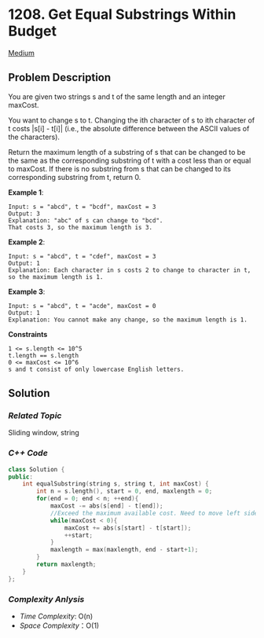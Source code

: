 # 1208. Get Equal Substrings Within Budget
[Medium](https://leetcode.com/problems/get-equal-substrings-within-budget/description/)

## Problem Description

You are given two strings s and t of the same length and an integer maxCost.

You want to change s to t. Changing the ith character of s to ith character of t costs |s[i] - t[i]| (i.e., the absolute difference between the ASCII values of the characters).

Return the maximum length of a substring of s that can be changed to be the same as the corresponding substring of t with a cost less than or equal to maxCost. If there is no substring from s that can be changed to its corresponding substring from t, return 0.

**Example 1**:
```
Input: s = "abcd", t = "bcdf", maxCost = 3
Output: 3
Explanation: "abc" of s can change to "bcd".
That costs 3, so the maximum length is 3.
```
**Example 2**:
```
Input: s = "abcd", t = "cdef", maxCost = 3
Output: 1
Explanation: Each character in s costs 2 to change to character in t,  so the maximum length is 1.
```
**Example 3**:
```
Input: s = "abcd", t = "acde", maxCost = 0
Output: 1
Explanation: You cannot make any change, so the maximum length is 1.
```

**Constraints**
```
1 <= s.length <= 10^5
t.length == s.length
0 <= maxCost <= 10^6
s and t consist of only lowercase English letters.
```

## Solution

### _Related Topic_
   Sliding window, string

### _C++ Code_
```cpp
class Solution {
public:
    int equalSubstring(string s, string t, int maxCost) {
        int n = s.length(), start = 0, end, maxlength = 0;
        for(end = 0; end < n; ++end){
            maxCost -= abs(s[end] - t[end]);
            //Exceed the maximum available cost. Need to move left side of sliding window
            while(maxCost < 0){
                maxCost += abs(s[start] - t[start]);
                ++start;
            }
            maxlength = max(maxlength, end - start+1);
        }
        return maxlength;
    }
};
```

### _Complexity Anlysis_
- _Time Complexity_: O(n)
- _Space Complexity_：O(1)
